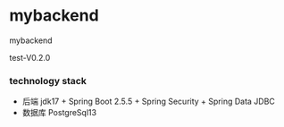 # mybackend
mybackend

test-V0.2.0
### technology stack
* 后端 jdk17 + Spring Boot 2.5.5 + Spring Security + Spring Data JDBC
* 数据库 PostgreSql13
